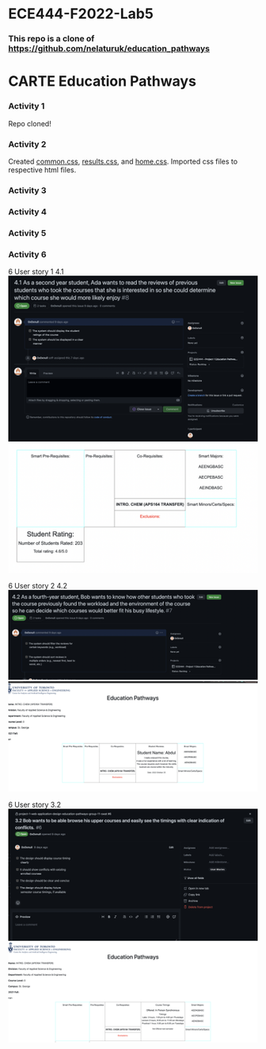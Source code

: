# ECE444-F2022-Lab5

### This repo is a clone of https://github.com/nelaturuk/education_pathways

# CARTE Education Pathways

### Activity 1
Repo cloned!

### Activity 2
Created [common.css](/static/styles/common.css), [results.css](/static/styles/results.css), and [home.css](/static/styles/home.css). Imported css files to respective html files.

### Activity 3

### Activity 4

### Activity 5

### Activity 6

6 User story 1 4.1
![](/Images/Userstory4.1.png)
![](/Images/Front_End_UserStory_4.1.png)

6 User story 2 4.2
![](/Images/Userstory4.2.png)
![](/Images/Front_End_UserStory_4.2.png)

6 User story 3.2
![](/Images/Userstory3.2.png)
![](/Images/Front_End_UserStory_3.2.png)
